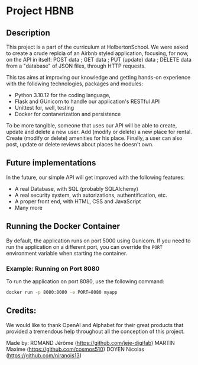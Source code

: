 # Project HBNB

## Description

This project is a part of the curriculum at HolbertonSchool. 
We were asked to create a crude replcia of an Airbnb styled application, focusing, for now, on the API in itself: POST data ; GET data ; PUT (update) data ; DELETE data from a "database" of JSON files, through HTTP requests.

This tas aims at improving our knowledge and getting hands-on experience with the following technologies, packages and modules:
- Python 3.10.12 for the coding language,
- Flask and GUnicorn to handle our application's RESTful API
- Unittest for, well, testing
- Docker for contanerization and persistence

To be more tangible, someone that uses our API will be able to create, update and delete a new user. Add (modify or delete) a new place for rental. Create (modify or delete) amenities for his place. Finally, a user can also post, update or delete reviews about places he doesn't own.

## Future implementations

In the future, our simple API will get improved with the following features:
- A real Database, with SQL (probably SQLAlchemy)
- A real security system, wth autorizations, authentification, etc.
- A proper front end, with HTML, CSS and JavaScript
- Many more


## Running the Docker Container

By default, the application runs on port 5000 using Gunicorn. If you need to run the application on a different port, you can override the `PORT` environment variable when starting the container.

### Example: Running on Port 8080

To run the application on port 8080, use the following command:

```sh
docker run -p 8080:8080 -e PORT=8080 myapp
```

## Credits:

We would like to thank OpenAI and Alphabet for their great products that provided a tremendous help throughout all the conception of this project.

Made by:
ROMAND Jérôme (https://github.com/jeje-digifab)
MARTIN Maxime (https://github.com/cosmos510)
DOYEN Nicolas (https://github.com/niranois13)